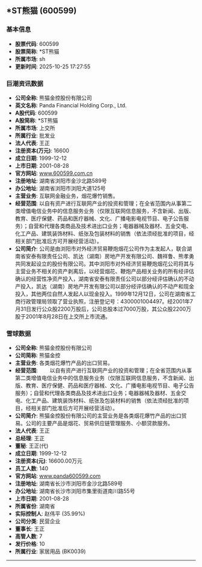 ## *ST熊猫 (600599)

### 基本信息

- **股票代码**: 600599
- **股票简称**: *ST熊猫
- **所属市场**: sh
- **更新时间**: 2025-10-25 17:27:55

### 巨潮资讯数据

- **公司全称**: 熊猫金控股份有限公司
- **英文名称**: Panda Financial Holding Corp., Ltd.
- **A股代码**: 600599
- **A股简称**: *ST熊猫
- **所属市场**: 上交所
- **所属行业**: 批发业
- **法人代表**: 王正
- **注册资本(万元)**: 16600
- **成立日期**: 1999-12-12
- **上市日期**: 2001-08-28
- **官方网站**: www.600599.com.cn
- **注册地址**: 湖南省浏阳市金沙北路589号
- **办公地址**: 湖南省浏阳市浏阳大道125号
- **主营业务**: 互联网金融业务，烟花爆竹销售。
- **经营范围**: 以自有资产进行互联网产业的投资和管理；在全省范围内从事第二类增值电信业务中的信息服务业务（仅限互联网信息服务，不含新闻、出版、教育、医疗保健、药品和医疗器械、文化、广播电影电视节目、电子公告服务）；自营和代理各类商品及技术进出口业务；电器器械及器材、五金交电、化工产品、建筑装饰材料、纸张及包装材料的销售（依法须经批准的项目，经相关部门批准后方可开展经营活动）。
- **公司简介**: 公司是由浏阳市对外经济贸易鞭炮烟花公司作为主发起人，联合湖南省安泰有限责任公司、凯达（湖南）房地产开发有限公司、魏祥鲁、熊孝勇共同发起设立的股份有限公司。其中浏阳市对外经济贸易鞭炮烟花公司将其与主营业务不相关的资产剥离后，以经营烟花、鞭炮产品相关业务的所有经评估确认的经营性净资产投入，湖南省安泰有限责任公司以部分经评估确认的不动产投入，凯达（湖南）房地产开发有限公司以部分经评估确认的不动产和现金投入，其他两位自然人发起人以现金投入。1999年12月12日，公司在湖南省工商行政管理局领取了营业执照，注册登记号：4300001004497。经2001年7月31日发行公众股2200万股后，公司总股本过7000万股，其公众股2200万股于2001年8月28日在上交所上市流通。

### 雪球数据

- **公司全称**: 熊猫金控股份有限公司
- **公司简称**: 熊猫金控
- **主营业务**: 各类烟花爆竹产品的出口贸易。
- **经营范围**: 　　以自有资产进行互联网产业的投资和管理；在全省范围内从事第二类增值电信业务中的信息服务业务（仅限互联网信息服务，不含新闻、出版、教育、医疗保健、药品和医疗器械、文化、广播电影电视节目、电子公告服务）；自营和代理各类商品及技术进出口业务；电器器械及器材、五金交电、化工产品、建筑装饰材料、纸张及包装材料的销售（依法须经批准的项目，经相关部门批准后方可开展经营活动）。
- **公司简介**: 熊猫金控股份有限公司的主营业务是各类烟花爆竹产品的出口贸易。公司的主要产品是烟花、贸易供应链管理服务、小额贷款服务。
- **法人代表**: 王正
- **总经理**: 王正
- **董秘**: 王正(代)
- **成立日期**: 1999-12-12
- **注册资本(元)**: 16600.00万元
- **员工人数**: 140
- **官方网站**: www.panda600599.com
- **注册地址**: 湖南省长沙市浏阳市金沙北路589号
- **办公地址**: 湖南省长沙市浏阳市集里街道南川路55号
- **上市日期**: 2001-08-28
- **所属省份**: 湖南省
- **实际控制人**: 赵伟平 (35.99%)
- **公司分类**: 民营企业
- **董事长**: 王正
- **高管人数**: 7
- **发行价格**: 10
- **所属行业**: 家居用品 (BK0039)

---